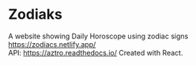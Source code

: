 # Zodiaks
A website showing Daily Horoscope using zodiac signs <br>
https://zodiacs.netlify.app/
<br>
 API: https://aztro.readthedocs.io/ 
 Created with React.
